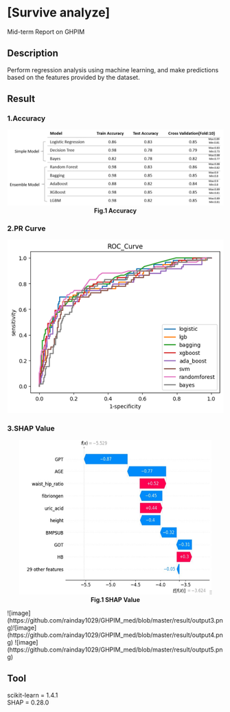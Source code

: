 # [Survive analyze]
Mid-term Report on GHPIM

## Description
Perform regression analysis using machine learning, and make predictions based on the features provided by the dataset.

## Result
### 1.Accuracy
<p align="center">
  <img src="https://github.com/rainday1029/GHPIM_med/blob/master/result/output2.png" alt="Fig.1 Accuracy">
  <br> <strong>  Fig.1 Accuracy</strong>
</p>

### 2.PR Curve
![image](https://github.com/rainday1029/GHPIM_med/blob/master/result/output.png)
### 3.SHAP Value
<p align="center">
  <img src="https://github.com/rainday1029/GHPIM_med/blob/master/result/output3.png" width="450" height="360" alt="Fig.1 SHAP Value">
  <br> <strong>  Fig.1 SHAP Value</strong>
</p>
![image](https://github.com/rainday1029/GHPIM_med/blob/master/result/output3.png)![image](https://github.com/rainday1029/GHPIM_med/blob/master/result/output4.png)
![image](https://github.com/rainday1029/GHPIM_med/blob/master/result/output5.png)

## Tool
scikit-learn = 1.4.1\
SHAP = 0.28.0
